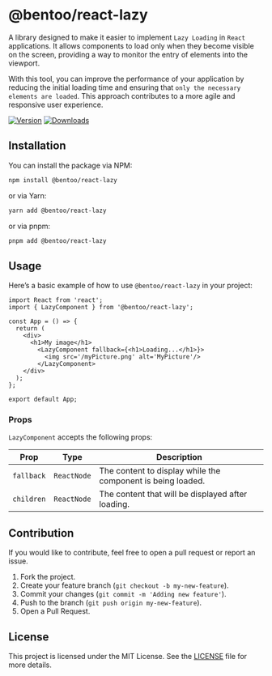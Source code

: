 
# @bentoo/react-lazy

A library designed to make it easier to implement `Lazy Loading` in `React` applications. It allows components to load only when they become visible on the screen, providing a way to monitor the entry of elements into the viewport.

With this tool, you can improve the performance of your application by reducing the initial loading time and ensuring that `only the necessary elements are loaded`. This approach contributes to a more agile and responsive user experience.

[![Version](https://img.shields.io/npm/v/@bentoo/react-lazy?style=flat&colorA=000000&colorB=000000)](https://www.npmjs.com/package/@bentoo/react-lazy)
[![Downloads](https://img.shields.io/npm/dt/@bentoo/react-lazy.svg?style=flat&colorA=000000&colorB=000000)](https://www.npmjs.com/package/@bentoo/react-lazy)

## Installation

You can install the package via NPM:

```bash
npm install @bentoo/react-lazy
```

or via Yarn:

```bash
yarn add @bentoo/react-lazy
```

or via pnpm:

```bash
pnpm add @bentoo/react-lazy
```

## Usage

Here’s a basic example of how to use `@bentoo/react-lazy` in your project:

```tsx
import React from 'react';
import { LazyComponent } from '@bentoo/react-lazy';

const App = () => {
  return (
    <div>
      <h1>My image</h1>
        <LazyComponent fallback={<h1>Loading...</h1>}>
          <img src='/myPicture.png' alt='MyPicture'/>
        </LazyComponent>
    </div>
  );
};

export default App;
```

### Props

`LazyComponent` accepts the following props:

| Prop        | Type        | Description                                                       |
|-------------|-------------|-------------------------------------------------------------------|
| `fallback`  | `ReactNode` | The content to display while the component is being loaded.       |
| `children`  | `ReactNode` | The content that will be displayed after loading.                 |

## Contribution

If you would like to contribute, feel free to open a pull request or report an issue.

1. Fork the project.
2. Create your feature branch (`git checkout -b my-new-feature`).
3. Commit your changes (`git commit -m 'Adding new feature'`).
4. Push to the branch (`git push origin my-new-feature`).
5. Open a Pull Request.

## License

This project is licensed under the MIT License. See the [LICENSE](LICENSE) file for more details.